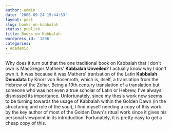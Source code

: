 ```yaml
---
author: admin
date: '2006-09-24 19:44:53'
layout: post
slug: books-on-kabbalah
status: publish
title: Books on Kabbalah
wordpress_id: '1206'
categories:
- Academic
---
```


Why does it turn out that the one traditional book on Kabbalah that I
don't own is MacGregor Mathers' **Kabbalah Unveiled**? I actually know
why I don't own it. It was because it was Mathers' tranlsation of the
Latin **Kabbalah Denudata** by Knorr von Rosenroth, which is, itself, a
translation from the Hebrew of the Zohar. Being a 19th century
translation of a translation but someone who was not even a true scholar
of Latin or Hebrew, I've always dismissed its importance. Unfortunately,
since my thesis work now seems to be turning towards the usage of
Kabbalah within the Golden Dawn (in the structuring and role of the
soul), I find myself needing a copy of this work by the key author of
most of the Golden Dawn's ritual work since it gives his personal
viewpoint in its introduction. Fortunately, it is pretty easy to get a
cheap copy of this.
